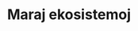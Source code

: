 ---
layout: page
title: Maraj ekosistemoj
temo: maraj_ekosistemoj
fontoj:
  - lng: en
    en: "Ecosystem Vulnerability Review: Proposal of an Interdisciplinary Ecosystem Assessment Approach"
    eo: "Superrigardo pri vundeblo de ekosistemoj: Propono por interfaka aliro je taksado pri ekosistemoj"
    url: https://link.springer.com/article/10.1007/s00267-018-1023-8
  - lng: en
    en: Ecosystems at Risk
    eo: Specifaj endanĝerigitaj ekosistemoj
    url: https://www.latitudegeography.org/ecosystems-at-risk.html
  - lng: de
    de: "ARTE: Korallensterben - können wir das Korallenriff retten?"
    eo: "ARTE: Koralmortado - ĉu ni povas savi la rifojn?"
    url: https://www.youtube.com/watch?v=2k_U7p20c5M
---    